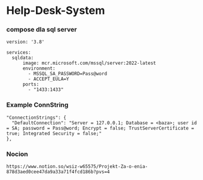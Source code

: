 ﻿# Help-Desk-System

### compose dla sql server 
```
version: '3.8'

services:
  sqldata:
      image: mcr.microsoft.com/mssql/server:2022-latest
      environment:
        - MSSQL_SA_PASSWORD=Pass@word
        - ACCEPT_EULA=Y
      ports:
        - "1433:1433"

```
### Example ConnString

```
"ConnectionStrings": {
  "DefaultConnection": "Server = 127.0.0.1; Database = <baza>; user id = SA; password = Pass@word; Encrypt = false; TrustServerCertificate = true; Integrated Security = false;"
},

```



### Nocion
```
https://www.notion.so/wsiz-w65575/Projekt-Za-o-enia-878d3aed0cee47da9a33a71f4fcd186b?pvs=4
```
